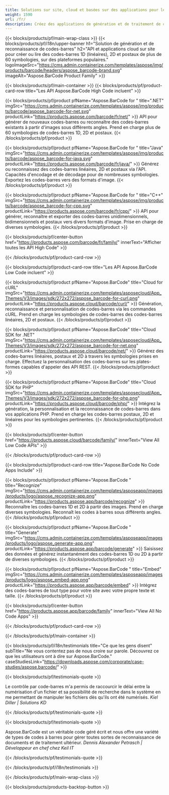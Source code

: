 ```yaml
---
title: Solutions sur site, cloud et basées sur des applications pour le traitement des codes-barres 
weight: 1590
url: /fr/
description: Créez des applications de génération et de traitement de codes-barres via des API High Code ou des SDK basés sur le cloud. Utilisez des applications multiplateformes pour la génération ou la reconnaissance de codes-barres.
---
```


{{< blocks/products/pf/main-wrap-class >}}
{{< blocks/products/pf/i18n/upper-banner h1="Solution de génération et de reconnaissance de codes-barres" h2="API et applications cloud sur site pour créer ou lire des codes-barres 1D (linéaires), 2D et postaux de plus de 60 symbologies, sur des plateformes populaires." logoImageSrc="https://cms.admin.containerize.com/templates/aspose/img/products/barcode/headers/aspose_barcode-brand.svg" imageAlt="Aspose.BarCode Product Family" >}}

{{< blocks/products/pf/main-container >}}
{{< blocks/products/pf/product-card-row title="Les API Aspose.BarCode High Code incluent" >}}

{{< blocks/products/pf/product pfName="Aspose.BarCode for " title=".NET" imgSrc="https://cms.admin.containerize.com/templates/aspose/img/products/barcode/aspose_barcode-for-net.svg" productLink="https://products.aspose.com/barcode/fr/net/" >}}
API pour générer de nouveaux codes-barres ou reconnaître des codes-barres existants à partir d'images sous différents angles. Prend en charge plus de 60 symbologies de codes-barres 1D, 2D et postaux.
{{< /blocks/products/pf/product >}}

{{< blocks/products/pf/product pfName="Aspose.BarCode for " title="Java" imgSrc="https://cms.admin.containerize.com/templates/aspose/img/products/barcode/aspose_barcode-for-java.svg" productLink="https://products.aspose.com/barcode/fr/java/" >}}
Générez ou reconnaissez des codes-barres linéaires, 2D et postaux via l'API. Capacités d'encodage et de décodage pour de nombreuses symbologies. Exportez les codes-barres vers des formats d'image.
{{< /blocks/products/pf/product >}}

{{< blocks/products/pf/product pfName="Aspose.BarCode for " title="C++" imgSrc="https://cms.admin.containerize.com/templates/aspose/img/products/barcode/aspose_barcode-for-cpp.svg" productLink="https://products.aspose.com/barcode/fr/cpp/" >}}
API pour générer, reconnaître et exporter des codes-barres unidimensionnels, bidimensionnels et postaux vers divers formats d'image. Prise en charge de diverses symbologies.
{{< /blocks/products/pf/product >}}

{{< blocks/products/pf/center-button href="https://products.aspose.com/barcode/fr/family/" innerText="Afficher toutes les API High Code" >}}

{{< /blocks/products/pf/product-card-row >}}

{{< blocks/products/pf/product-card-row title="Les API Aspose.BarCode Low Code incluent" >}}

{{< blocks/products/pf/product pfName="Aspose.BarCode" title="Cloud for cURL" imgSrc="https://cms.admin.containerize.com/templates/asposecloud/App_Themes/V3/images/sdk/272x272/aspose_barcode-for-curl.png" productLink="https://products.aspose.cloud/barcode/curl/" >}}
Génération, reconnaissance et personnalisation de codes-barres via les commandes cURL. Prend en charge les symbologies de codes-barres des codes-barres linéaires, 2D et postaux.
{{< /blocks/products/pf/product >}}

{{< blocks/products/pf/product pfName="Aspose.BarCode" title="Cloud SDK for .NET" imgSrc="https://cms.admin.containerize.com/templates/asposecloud/App_Themes/V3/images/sdk/272x272/aspose_barcode-for-net.png" productLink="https://products.aspose.cloud/barcode/net/" >}}
Générez des codes-barres linéaires, postaux et 2D à travers les symbologies prises en charge. Effectuez la personnalisation des codes-barres sur les plates-formes capables d'appeler des API REST.
{{< /blocks/products/pf/product >}}

{{< blocks/products/pf/product pfName="Aspose.BarCode" title="Cloud SDK for PHP" imgSrc="https://cms.admin.containerize.com/templates/asposecloud/App_Themes/V3/images/sdk/272x272/aspose_barcode-for-php.png" productLink="https://products.aspose.cloud/barcode/php/" >}}
Intégrez la génération, la personnalisation et la reconnaissance de codes-barres dans vos applications PHP. Prend en charge les codes-barres postaux, 2D et linéaires pour les symbologies pertinentes.
{{< /blocks/products/pf/product >}}

{{< blocks/products/pf/center-button href="https://products.aspose.cloud/barcode/family/" innerText="View All Low Code APIs" >}}

{{< /blocks/products/pf/product-card-row >}}

{{< blocks/products/pf/product-card-row title="Aspose.BarCode No Code Apps Include" >}}

{{< blocks/products/pf/product pfName="Aspose.BarCode " title="Recognize" imgSrc="https://cms.admin.containerize.com/templates/asposeapp/images/products/logo/aspose_recognize-app.png" productLink="https://products.aspose.app/barcode/recognize" >}}
Reconnaître les codes-barres 1D et 2D à partir des images. Prend en charge diverses symbologies. Reconnaît les codes à barres sous différents angles.
{{< /blocks/products/pf/product >}}

{{< blocks/products/pf/product pfName="Aspose.BarCode " title="Generate" imgSrc="https://cms.admin.containerize.com/templates/asposeapp/images/products/logo/aspose_generate-app.png" productLink="https://products.aspose.app/barcode/generate" >}}
Saisissez des données et générez instantanément des codes-barres 1D ou 2D à partir de diverses symbologies.
{{< /blocks/products/pf/product >}}

{{< blocks/products/pf/product pfName="Aspose.BarCode " title="Embed" imgSrc="https://cms.admin.containerize.com/templates/asposeapp/images/products/logo/aspose_embed-app.png" productLink="https://products.aspose.app/barcode/embed" >}}
Intégrez des codes-barres de tout type pour votre site avec votre propre texte et taille.
{{< /blocks/products/pf/product >}}

{{< blocks/products/pf/center-button href="https://products.aspose.app/barcode/family" innerText="View All No Code Apps" >}}

{{< /blocks/products/pf/product-card-row >}}

{{< /blocks/products/pf/main-container >}}

{{< blocks/products/pf/i18n/testimonials title="Ce que les gens disent" subTitle="Ne vous contentez pas de nous croire sur parole. Découvrez ce que les utilisateurs ont à dire sur Aspose.BarCode." caseStudiesLink="https://downloads.aspose.com/corporate/case-studies/aspose.barcode/" >}}

{{< blocks/products/pf/testimonials-quote >}}
<p class="first">
 Le contrôle par code-barres m'a permis de raccourcir le délai entre la numérisation d'un fichier et sa possibilité de recherche dans le système en me permettant de manipuler les fichiers dès qu'ils ont été numérisés.
 <em>
  Kiel Diller | Solutions KD
 </em>
</p>

{{< /blocks/products/pf/testimonials-quote >}}

{{< blocks/products/pf/testimonials-quote >}}
<p class="second">
 Aspose.BarCode est un véritable code géré écrit et nous offre une variété de types de codes à barres pour gérer toutes sortes de reconnaissance de documents et de traitement ultérieur.
 <em>
  Dennis Alexander Petrasch | Développeur en chef chez Keil IT
 </em>
</p>

{{< /blocks/products/pf/testimonials-quote >}}

{{< /blocks/products/pf/i18n/testimonials >}}

{{< /blocks/products/pf/main-wrap-class >}}

{{< blocks/products/products-backtop-button >}}